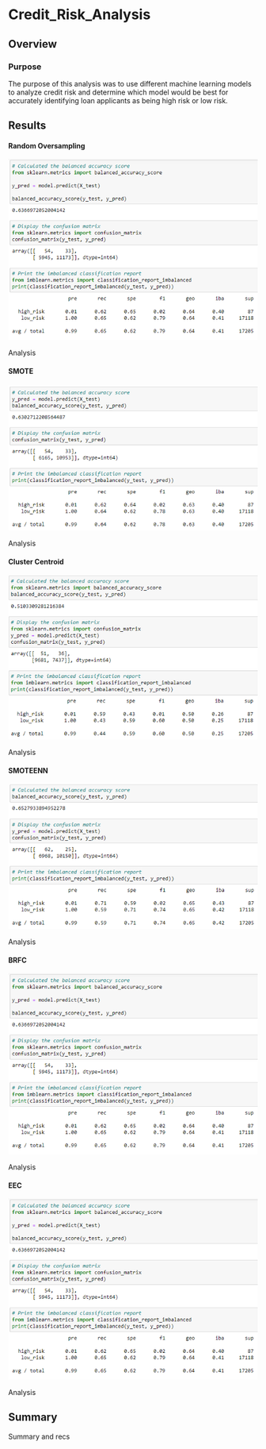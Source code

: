 # Credit_Risk_Analysis
## Overview
### Purpose
The purpose of this analysis was to use different machine learning models to analyze credit risk and determine which model would be best for accurately identifying loan applicants as being high risk or low risk.

## Results

#### Random Oversampling

![Oversampling](https://github.com/RBarbush84/Credit_Risk_Analysis/blob/main/Resources/Oversampling.png)

Analysis

#### SMOTE

![SMOTE](https://github.com/RBarbush84/Credit_Risk_Analysis/blob/main/Resources/SMOTE.png)

Analysis

#### Cluster Centroid

![Cluster_Centroid](https://github.com/RBarbush84/Credit_Risk_Analysis/blob/main/Resources/Undersampling.png)

Analysis

#### SMOTEENN

![SMOTEENN](https://github.com/RBarbush84/Credit_Risk_Analysis/blob/main/Resources/SMOTEENN.png)

Analysis

#### BRFC

![BRFC](https://github.com/RBarbush84/Credit_Risk_Analysis/blob/main/Resources/Oversampling.png)

Analysis

#### EEC

![EEC](https://github.com/RBarbush84/Credit_Risk_Analysis/blob/main/Resources/Oversampling.png)

Analysis

## Summary

Summary and recs
